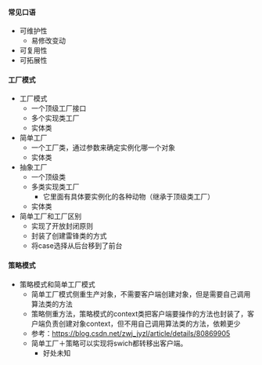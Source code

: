 #### 常见口语

* 可维护性
  * 易修改变动
* 可复用性
* 可拓展性

#### 工厂模式​ 

* 工厂模式
  * 一个顶级工厂接口
  * 多个实现类工厂
  * 实体类
* 简单工厂
  * 一个工厂类，通过参数来确定实例化哪一个对象
  * 实体类
* 抽象工厂
  * 一个顶级类
  * 多类实现类工厂
    * 它里面有具体要实例化的各种动物（继承于顶级类工厂）
  * 实体类
* 简单工厂和工厂区别
  * 实现了开放封闭原则
  * 封装了创建雷锋类的方式
  * 将case选择从后台移到了前台

#### 策略模式

* 策略模式和简单工厂模式
  * 简单工厂模式侧重生产对象，不需要客户端创建对象，但是需要自己调用算法类的方法
  * 策略侧重方法，策略模式的context类把客户端要操作的方法也封装了，客户端负责创建对象context，但不用自己调用算法类的方法，依赖更少
  * 参考：https://blog.csdn.net/zwj_jyzl/article/details/80869905
  * 简单工厂＋策略可以实现将swich都转移出客户端。
    * 好处未知